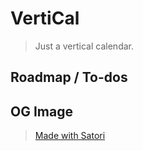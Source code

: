 # VertiCal

> Just a vertical calendar.

## Roadmap / To-dos

## OG Image

> [Made with Satori](https://og-playground.vercel.app/?share=3ZOxasMwEIZfRdzUgkVd03Ywabe-QUYvknW2L5UlI5-ihJB3rxIbGjoXWrrodPD9nzgJnaD1BqGGjaG94PTaQECrmPYoOouH6yJbb0WSXbRWDEvZxZmpO0qNnBCdmGT1JHQvtVXtRwNvjRPiS3k1rYJvyZW9pYOPzqBZ8OxMAzHmeFXm06syJzYPGf6V3M3uh6YLfkb5Upb_dsC_-HxLhQL8xOTdDPUJEhkeoH5-rAoYkPqB18agjj3UnbIzFoCj39H2OF0-Tb6CS5c9nXf8Pmo0UHOIeC6Alc7EVpFN5Iy4w8OEgUZ0rOw9nD8B)
